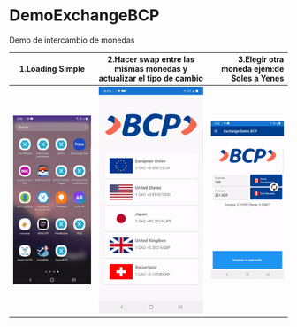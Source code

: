 # DemoExchangeBCP
Demo de intercambio de monedas

| **1.Loading Simple**        | **2.Hacer swap entre las mismas monedas y actualizar el tipo de cambio**           | **3.Elegir otra moneda ejem:de Soles a Yenes**  |
| --------------------------- |:----------------------------------------------------------------------------------:| -----------------------------------------------:|
| ![Loading](https://github.com/elcainas/DemoExchangeBCP/blob/master/capturas/1load.gif?raw=true)     | ![Loading](https://github.com/elcainas/DemoExchangeBCP/blob/master/capturas/2swap.gif?raw=true) | ![Loading](https://github.com/elcainas/DemoExchangeBCP/blob/master/capturas/3changesoltoyen.gif?raw=true) |
